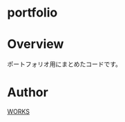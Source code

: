 # portfolio

# Overview
ポートフォリオ用にまとめたコードです。

# Author
[WORKS](https://www.web-semi.sakura.ne.jp/2024/1wd/21/pf/)
